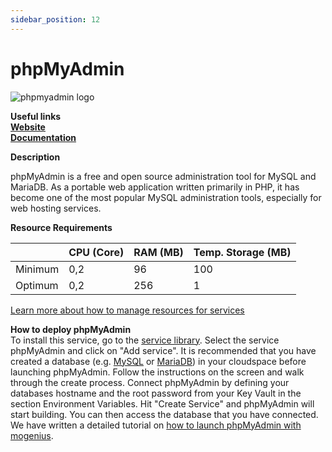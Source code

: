 ```yaml
---
sidebar_position: 12
---
```


# phpMyAdmin

![phpmyadmin logo](https://api.mogenius.com/file/id/f11edbd1-f729-4f8e-840f-5414ebf9e663)

**Useful links**  
**[Website](https://www.phpmyadmin.net/)**  
**[Documentation](https://www.phpmyadmin.net/docs/)**  

**Description**

phpMyAdmin is a free and open source administration tool for MySQL and MariaDB. As a portable web application written primarily in PHP, it has become one of the most popular MySQL administration tools, especially for web hosting services.

**Resource Requirements**

||CPU (Core)|RAM (MB)  |Temp. Storage (MB)|
|--|--|--|--|
| Minimum | 0,2 |96| 100
| Optimum | 0,2 |256| 1

[Learn more about how to manage resources for services](#)

**How to deploy phpMyAdmin**  
To install this service, go to the [service library](#). Select the service phpMyAdmin and click on "Add service". It is recommended that you have created a database (e.g. [MySQL](#) or [MariaDB](#)) in your cloudspace before launching phpMyAdmin. Follow the instructions on the screen and walk through the create process. Connect phpMyAdmin by defining your databases hostname and the root password from your Key Vault in the section Environment Variables. Hit "Create Service" and phpMyAdmin will start building. You can then access the database that you have connected.   
We have written a detailed tutorial on [how to launch phpMyAdmin with mogenius](#).
